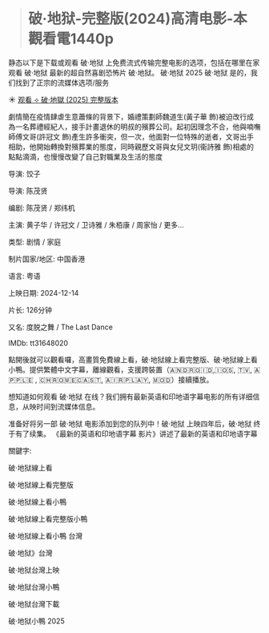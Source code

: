><h1>破·地狱-完整版(2024)高清电影-本觀看電1440p</h1>

静态以下是下载或观看 破·地狱 上免费流式传输完整电影的选项，包括在哪里在家观看 破·地狱 最新的超自然喜剧恐怖片 破·地狱。 破·地狱 2025 破·地狱 是的，我们找到了正宗的流媒体选项/服务

☀ [观看 ⟢ 破·地獄 (2025) 完整版本](https://t.co/aN2G2lZp7V)

劇情簡在疫情肆虐生意蕭條的背景下，婚禮策劃師魏道生(黃子華 飾)被迫改行成為一名葬禮經紀人，接手計畫退休的明叔的殯葬公司。起初因理念不合，他與喃嘸師傅文哥(許冠文 飾)產生許多衝突，但一次，他面對一位特殊的逝者，文哥出手相助，他開始轉換對殯葬業的態度，同時親歷文哥與女兒文玥(衞詩雅 飾)相處的點點滴滴，也慢慢改變了自己對職業及生活的態度

导演: 饺子

导演: 陈茂贤

编剧: 陈茂贤 / 郑纬机

主演: 黄子华 / 许冠文 / 卫诗雅 / 朱栢康 / 周家怡 / 更多...

类型: 剧情 / 家庭

制片国家/地区: 中国香港

语言: 粤语

上映日期: 2024-12-14

片长: 126分钟

又名: 度脱之舞 / The Last Dance

IMDb: tt31648020

點開後就可以觀看囉，高畫質免費線上看，破·地狱線上看完整版、破·地狱線上看小鴨。提供繁體中文字幕，離線觀看，支援跨裝置（​🇦​​🇳​​🇩​​🇷​​🇴​​🇮​​🇩​, ​🇮​​🇴​​🇸​, 🇹​​🇻​, ​🇦​​🇵​​🇵​​🇱​​🇪​ , ​🇨​​🇭​​🇷​​🇴​​🇲​​🇪​​🇨​​🇦​​🇸​​🇹​, ​🇦​​🇮​​🇷​​🇵​​🇱​​🇦​​🇾​, ​🇲​​🇴​​🇩​）接續播放。

想知道如何观看 破·地狱 在线？我们拥有最新英语和印地语字幕电影的所有详细信息，从映时间到流媒体信息。

准备好将另一部 破·地狱 电影添加到您的队列中！破·地狱 上映四年后，破·地狱 终于有了续集。 《最新的英语和印地语字幕 影片》讲述了最新的英语和印地语字幕

關鍵字:

破·地狱線上看

破·地狱線上看完整版

破·地狱線上看小鴨

破·地狱線上看完整版小鴨

破·地狱線上看小鴨 台灣

破·地狱》台灣

破·地狱台灣上映

破·地狱台灣小鴨

破·地狱台灣下載

破·地狱小鴨 2025
